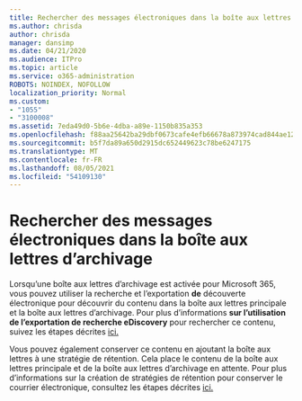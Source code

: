 ```yaml
---
title: Rechercher des messages électroniques dans la boîte aux lettres d’archivage
ms.author: chrisda
author: chrisda
manager: dansimp
ms.date: 04/21/2020
ms.audience: ITPro
ms.topic: article
ms.service: o365-administration
ROBOTS: NOINDEX, NOFOLLOW
localization_priority: Normal
ms.custom:
- "1055"
- "3100008"
ms.assetid: 7eda49d0-5b6e-4dba-a89e-1150b835a353
ms.openlocfilehash: f88aa25642ba29dbf0673cafe4efb66678a873974cad844ae12fc35287915f33
ms.sourcegitcommit: b5f7da89a650d2915dc652449623c78be6247175
ms.translationtype: MT
ms.contentlocale: fr-FR
ms.lasthandoff: 08/05/2021
ms.locfileid: "54109130"
---
```

# <a name="search-for-email-in-the-archive-mailbox"></a>Rechercher des messages électroniques dans la boîte aux lettres d’archivage

Lorsqu’une boîte aux lettres d’archivage est activée pour Microsoft 365, vous pouvez utiliser la recherche et l’exportation **de** découverte électronique pour découvrir du contenu dans la boîte aux lettres principale et la boîte aux lettres d’archivage. Pour plus d’informations **sur l’utilisation de l’exportation de recherche eDiscovery** pour rechercher ce contenu, suivez les étapes décrites [ici.](https://docs.microsoft.com/microsoft-365/compliance/export-search-results)
  
Vous pouvez également conserver ce contenu en ajoutant la boîte aux lettres à une stratégie de rétention. Cela place le contenu de la boîte aux lettres principale et de la boîte aux lettres d’archivage en attente. Pour plus d’informations sur la création de stratégies de rétention pour conserver le courrier électronique, consultez les étapes décrites [ici.](https://docs.microsoft.com/microsoft-365/compliance/retention-policies)
  